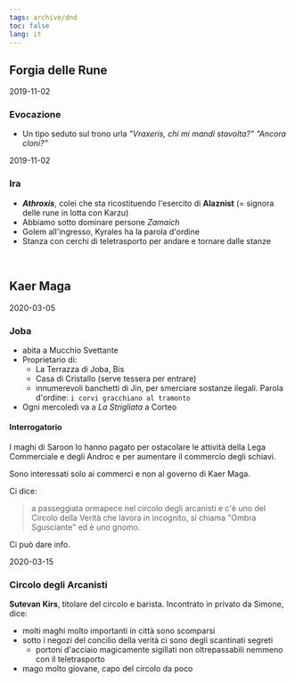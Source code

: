 ```yaml
---
tags: archive/dnd
toc: false
lang: it
---
```

## Forgia delle Rune

<p class="date">2019-11-02</p>

### Evocazione

- Un tipo seduto sul trono urla _"Vraxeris, chi mi mandi stavolta?" "Ancora cloni?"_

<p class="date">2019-11-02</p>

### Ira

- ***Athroxis***, colei che sta ricostituendo l'esercito di **Alaznist** (= signora delle rune in lotta con Karzu)
- Abbiamo sotto dominare persone _Zamaich_
- Golem all'ingresso, Kyrales ha la parola d'ordine
- Stanza con cerchi di teletrasporto per andare e tornare dalle stanze


<br>

## Kaer Maga

<p class="date">2020-03-05</p>

### Joba

- abita a Mucchio Svettante
- Proprietario di:
	- La Terrazza di Joba, Bis
	- Casa di Cristallo (serve tessera per entrare)
	- innumerevoli banchetti di Jin, per smerciare sostanze ilegali. Parola d'ordine: `i corvi gracchiano al tramonto`
- Ogni mercoledì va a *La Strigliata* a Corteo

#### Interrogatorio

I maghi di Saroon lo hanno pagato per ostacolare le attività della Lega Commerciale e degli Androc e per aumentare il commercio degli schiavi.

Sono interessati solo ai commerci e non al governo di Kaer Maga.

Ci dice:

> a passeggiata ormapece nel circolo degli arcanisti e c'è uno del Circolo della Verità che lavora in incognito, si chiama "Ombra Sgusciante" ed è uno gnomo.

Ci può dare info.

<p class="date">2020-03-15</p>

### Circolo degli Arcanisti

**Sutevan Kirs**, titolare del circolo e barista. Incontrato in privato da Simone, dice:
- molti maghi molto importanti in città sono scomparsi
- sotto i negozi del concilio della verità ci sono degli scantinati segreti
	- portoni d'acciaio magicamente sigillati non oltrepassabili nemmeno con il teletrasporto
- mago molto giovane, capo del circolo da poco
